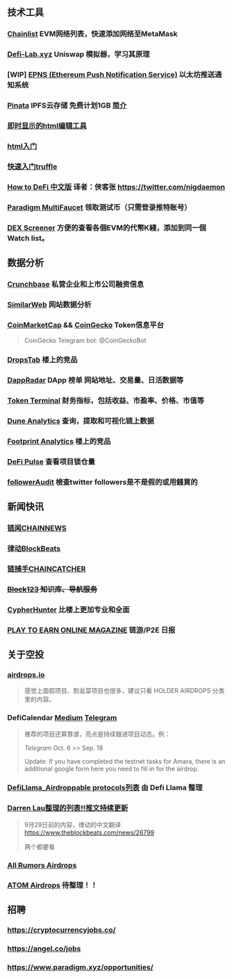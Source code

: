 ## 技术工具

### [Chainlist](https://chainlist.org/)  EVM网络列表，快速添加网络至MetaMask

### [Defi-Lab.xyz](https://defi-lab.xyz/) Uniswap 模拟器，学习其原理

### [WIP] [EPNS (Ethereum Push Notification Service)](https://epns.io/)  以太坊推送通知系统

### [Pinata](https://www.pinata.cloud/) IPFS云存储 免费计划1GB [简介](https://zhuanlan.zhihu.com/p/136925784)

### [即时显示的html编辑工具](https://www.runoob.com/w3cnote/hbuilder-intro.html)

### [html入门](https://developer.mozilla.org/zh-CN/docs/Learn/HTML/Introduction_to_HTML)

### [快速入门truffle](https://learnblockchain.cn/docs/truffle/quickstart.html)

### [How to DeFi 中文版](https://nigdaemon.gitbook.io/how-to-defi-advanced-zhogn-wen-b/) 译者：侠客张 https://twitter.com/nigdaemon

### [Paradigm MultiFaucet](http://faucet.paradigm.xyz/) 领取测试币（只需登录推特账号）

### [DEX Screener](https://dexscreener.com/) 方便的查看各個EVM的代幣K綫，添加到同一個Watch list。

## 数据分析

### [Crunchbase](https://www.crunchbase.com/) 私营企业和上市公司融资信息

### [SimilarWeb](https://www.similarweb.com/zh/) 网站数据分析

### [CoinMarketCap](https://coinmarketcap.com/) &&  [CoinGecko](https://coingecko.com/) Token信息平台

> CoinGecko Telegram bot: @CoinGeckoBot

### [DropsTab](https://dropstab.com/) 楼上的竞品

### [DappRadar](https://dappradar.com/) DApp 榜单 网站地址、交易量、日活数据等

### [Token Terminal](https://www.tokenterminal.com/) 财务指标，包括收益、市盈率、价格、市值等

### [Dune Analytics](https://dune.xyz/home) 查询，提取和可视化链上数据

### [Footprint Analytics](https://www.footprint.network/)  楼上的竞品

### [DeFi Pulse](https://defipulse.com/) 查看项目锁仓量

### [followerAudit](https://www.followeraudit.com/) 檢查twitter followers是不是假的或用錢買的

## 新闻快讯

### [链闻CHAINNEWS](https://www.chainnews.com/) 

### [律动BlockBeats](https://www.theblockbeats.com/) 

### [链捕手CHAINCATCHER](https://www.chaincatcher.com/)

### ~~[Block123](https://www.block123.com/zh-hans/) 知识库、导航服务~~

### [CypherHunter](https://www.cypherhunter.com/zh-hans/) 比楼上更加专业和全面

### [PLAY TO EARN ONLINE MAGAZINE](https://www.playtoearn.online/) 链游/P2E 日报

## 关于空投

### [airdrops.io](https://airdrops.io/)

> 感觉上面假项目、割韭菜项目也很多，建议只看 HOLDER AIRDROPS 分类里的内容。

### DefiCalendar [Medium](https://medium.com/@CalendarDefi) [Telegram](https://t.me/deficalendar) 

> 推荐的项目还算靠谱，亮点是持续跟进项目动态。例：
>
> *Telegram* Oct. 6 >> Sep. 18
>
> Update: If you have completed the testnet tasks for Amara, there is an additional google form here you need to fill in for the airdrop.

### [DefiLlama_Airdroppable protocols列表](https://defillama.com/airdrops) 由 Defi Llama 整理

### [Darren Lau整理的列表!!推文持续更新](https://twitter.com/Darrenlautf/status/1442836788939083777)

> 9月29日前的内容，律动的中文翻译 https://www.theblockbeats.com/news/26799
>
> 两个都要看

### [All Rumors Airdrops](https://sourceful.us/doc/1016/all-rumors-airdrops)

### [ATOM Airdrops](https://docs.google.com/spreadsheets/d/1vGJ-JJxNLgvc1FnEkc5CLC1unek6yacE_YalAis9Nw4/edit#gid=0) 待整理！！

## 招聘

### https://cryptocurrencyjobs.co/

### https://angel.co/jobs

### https://www.paradigm.xyz/opportunities/




